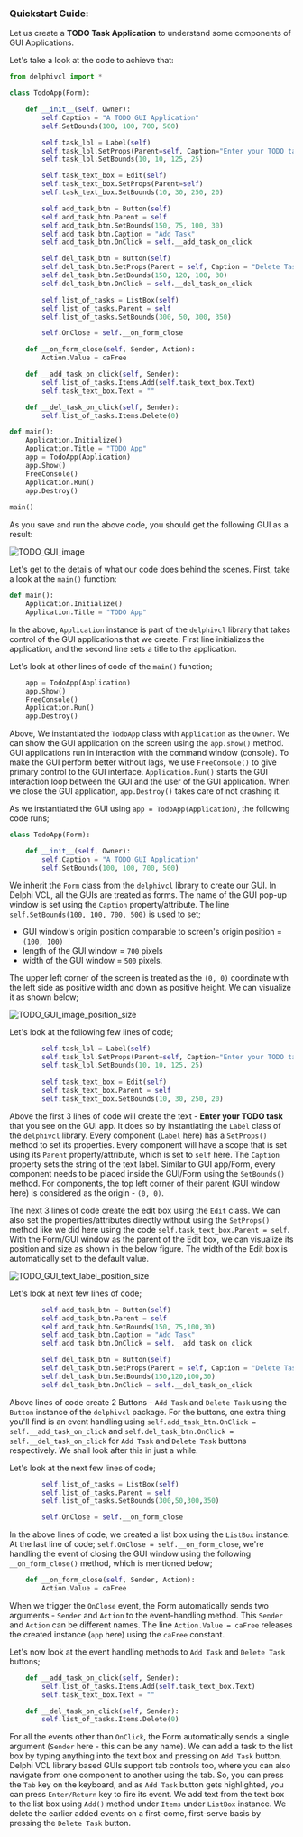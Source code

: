 ### Quickstart Guide: ###

Let us create a **TODO Task Application** to understand some components of GUI Applications.

Let's take a look at the code to achieve that:

``` python
from delphivcl import *

class TodoApp(Form):

    def __init__(self, Owner):
        self.Caption = "A TODO GUI Application"
        self.SetBounds(100, 100, 700, 500)

        self.task_lbl = Label(self)
        self.task_lbl.SetProps(Parent=self, Caption="Enter your TODO task")
        self.task_lbl.SetBounds(10, 10, 125, 25)

        self.task_text_box = Edit(self)
        self.task_text_box.SetProps(Parent=self)
        self.task_text_box.SetBounds(10, 30, 250, 20)

        self.add_task_btn = Button(self)
        self.add_task_btn.Parent = self
        self.add_task_btn.SetBounds(150, 75, 100, 30)
        self.add_task_btn.Caption = "Add Task"
        self.add_task_btn.OnClick = self.__add_task_on_click

        self.del_task_btn = Button(self)
        self.del_task_btn.SetProps(Parent = self, Caption = "Delete Task")
        self.del_task_btn.SetBounds(150, 120, 100, 30)
        self.del_task_btn.OnClick = self.__del_task_on_click

        self.list_of_tasks = ListBox(self)
        self.list_of_tasks.Parent = self
        self.list_of_tasks.SetBounds(300, 50, 300, 350)

        self.OnClose = self.__on_form_close

    def __on_form_close(self, Sender, Action):
        Action.Value = caFree

    def __add_task_on_click(self, Sender):
        self.list_of_tasks.Items.Add(self.task_text_box.Text)
        self.task_text_box.Text = ""

    def __del_task_on_click(self, Sender):
        self.list_of_tasks.Items.Delete(0)

def main():
    Application.Initialize()
    Application.Title = "TODO App"
    app = TodoApp(Application)
    app.Show()
    FreeConsole()
    Application.Run()
    app.Destroy()
    
main()
```

As you save and run the above code, you should get the following GUI as a result:

![TODO_GUI_image](images/Quickstart_TODO_GUI_1.png)

Let's get to the details of what our code does behind the scenes. First, take a look at the `main()` function:
```python
def main():
    Application.Initialize()
    Application.Title = "TODO App"
```
In the above, `Application` instance is part of the `delphivcl` library that takes control of the GUI applications that we create. First line initializes the application, and the second line sets a title to the application.

Let's look at other lines of code of the `main()` function;

```python
    app = TodoApp(Application)
    app.Show()
    FreeConsole()
    Application.Run()
    app.Destroy()
```

Above, We instantiated the `TodoApp` class with `Application` as the `Owner`. We can show the GUI application on the screen using the `app.show()` method. GUI applications run in interaction with the command window (console). To make the GUI perform better without lags, we use `FreeConsole()` to give primary control to the GUI interface. `Application.Run()` starts the GUI interaction loop between the GUI and the user of the GUI application. When we close the GUI application, `app.Destroy()` takes care of not crashing it.

As we instantiated the GUI using `app = TodoApp(Application)`, the following code runs;

``` python
class TodoApp(Form):

    def __init__(self, Owner):
        self.Caption = "A TODO GUI Application"
        self.SetBounds(100, 100, 700, 500)
```
We inherit the `Form` class from the `delphivcl` library to create our GUI. In Delphi VCL, all the GUIs are treated as forms. The name of the GUI pop-up window is set using the `Caption` property/attribute. The line `self.SetBounds(100, 100, 700, 500)` is used to set;
- GUI window's origin position comparable to screen's origin position = `(100, 100)`
- length of the GUI window = `700` pixels
- width of the GUI window = `500` pixels. 

The upper left corner of the screen is treated as the `(0, 0)` coordinate with the left side as positive width and down as positive height. We can visualize it as shown below;

![TODO_GUI_image_position_size](images/Quickstart_TODO_GUI_2.png)

Let's look at the following few lines of code;

``` python
        self.task_lbl = Label(self)
        self.task_lbl.SetProps(Parent=self, Caption="Enter your TODO task")
        self.task_lbl.SetBounds(10, 10, 125, 25)
        
        self.task_text_box = Edit(self)
        self.task_text_box.Parent = self
        self.task_text_box.SetBounds(10, 30, 250, 20)
```

Above the first 3 lines of code will create the text - **Enter your TODO task** that you see on the GUI app. It does so by instantiating the `Label` class of the `delphivcl` library. Every component (`Label` here) has a `SetProps()` method to set its properties. Every component will have a scope that is set using its `Parent` property/attribute, which is set to `self` here. The `Caption` property sets the string of the text label. Similar to GUI app/Form, every component needs to be placed inside the GUI/Form using the `SetBounds()` method. For components, the top left corner of their parent (GUI window here) is considered as the origin - `(0, 0)`.

The next 3 lines of code create the edit box using the `Edit` class. We can also set the properties/attributes directly without using the `SetProps()` method like we did here using the code `self.task_text_box.Parent = self`. With the Form/GUI window as the parent of the Edit box, we can visualize its position and size as shown in the below figure. The width of the Edit box is automatically set to the default value.

![TODO_GUI_text_label_position_size](images/Quickstart_TODO_GUI_3.png)

Let's look at next few lines of code;

``` python
        self.add_task_btn = Button(self)
        self.add_task_btn.Parent = self
        self.add_task_btn.SetBounds(150, 75,100,30)
        self.add_task_btn.Caption = "Add Task"
        self.add_task_btn.OnClick = self.__add_task_on_click

        self.del_task_btn = Button(self)
        self.del_task_btn.SetProps(Parent = self, Caption = "Delete Task")
        self.del_task_btn.SetBounds(150,120,100,30)
        self.del_task_btn.OnClick = self.__del_task_on_click
```

Above lines of code create 2 Buttons - `Add Task` and `Delete Task` using the `Button` instance of the `delphivcl` package. For the buttons, one extra thing you'll find is an event handling using `self.add_task_btn.OnClick = self.__add_task_on_click` and `self.del_task_btn.OnClick = self.__del_task_on_click` for `Add Task` and `Delete Task` buttons respectively. We shall look after this in just a while.

Let's look at the next few lines of code;

``` python
        self.list_of_tasks = ListBox(self)
        self.list_of_tasks.Parent = self
        self.list_of_tasks.SetBounds(300,50,300,350)

        self.OnClose = self.__on_form_close
```

In the above lines of code, we created a list box using the `ListBox` instance. At the last line of code; `self.OnClose = self.__on_form_close`, we're handling the event of closing the GUI window using the following `__on_form_close()` method, which is mentioned below;

``` python
    def __on_form_close(self, Sender, Action):
        Action.Value = caFree
```

When we trigger the `OnClose` event, the Form automatically sends two arguments - `Sender` and `Action` to the event-handling method. This `Sender` and `Action` can be different  names. The line `Action.Value = caFree` releases the created instance (`app` here) using the `caFree` constant.

Let's now look at the event handling methods to `Add Task` and `Delete Task` buttons;

```python
    def __add_task_on_click(self, Sender):
        self.list_of_tasks.Items.Add(self.task_text_box.Text)
        self.task_text_box.Text = ""

    def __del_task_on_click(self, Sender):
        self.list_of_tasks.Items.Delete(0)
```

For all the events other than `OnClick`, the Form automatically sends a single argument (`Sender` here - this can be any name). We can add a task to the list box by typing anything into the text box and pressing on `Add Task` button. Delphi VCL library based GUIs support tab controls too, where you can also navigate from one component to another using the tab. So, you can press the `Tab` key on the keyboard, and as `Add Task` button gets highlighted, you can press `Enter/Return` key to fire its event. We add text from the text box to the list box using `Add()` method under `Items` under `ListBox` instance. We delete the earlier added events on a first-come, first-serve basis by pressing the `Delete Task` button.

